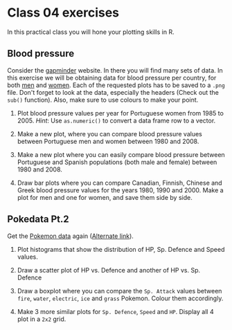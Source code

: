 # Class 04 exercises

In this practical class you will hone your plotting skills in R.

## Blood pressure

Consider the [gapminder](https://www.gapminder.org/data/) website. In there you will find many sets of data.
In this exercise we will be obtaining data for blood pressure per country, for both [men](https://docs.google.com/spreadsheet/pub?key=0ArfEDsV3bBwCdHNwRm9DN1FnT3hXWWZVSncxMkZyS2c&output=csv) and [women](https://docs.google.com/spreadsheet/pub?key=0ArfEDsV3bBwCdHBzUVVSMDlTX1ZCUnNJQ3ZFdkFXVFE&output=csv).
Each of the requested plots has to be saved to a `.png` file. Don't forget to look at the data, especially the headers (Check out the `sub()` function). Also, make sure to use colours to make your point.

1. Plot blood pressure values per year for Portuguese women from 1985 to 2005. *Hint*: Use `as.numeric()` to convert a data frame row to a vector.

2. Make a new plot, where you can compare blood pressure values between Portuguese men and women between 1980 and 2008.

3. Make a new plot where you can easily compare blood pressure between Portuguese and Spanish populations (both male and female) between 1980 and 2008.

4. Draw bar plots where you can compare Canadian, Finnish, Chinese and Greek blood pressure values for the years 1980, 1990 and 2000. Make a plot for men and one for women, and save them side by side. 

## Pokedata Pt.2

Get the [Pokemon data](https://gitlab.com/StuntsPT/bp2018/raw/master/docs/classes/exercises/poke_data.csv) again ([Alternate link](https://raw.githubusercontent.com/StuntsPT/BP2018/master/docs/classes/exercises/poke_data.csv)).

1. Plot histograms that show the distribution of HP, Sp. Defence and Speed values.

2. Draw a scatter plot of HP vs. Defence and another of HP vs. Sp. Defence 

3. Draw a boxplot where you can compare the `Sp. Attack` values between `fire`, `water`, `electric`, `ice` and `grass` Pokemon. Colour them accordingly.

4. Make 3 more similar plots for `Sp. Defence`, `Speed` and `HP`. Display all 4 plot in a `2x2` grid.


